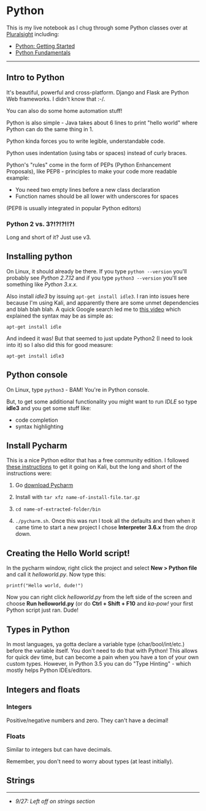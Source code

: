 # Python
This is my live notebook as I chug through some Python classes over at [Pluralsight](https://pluralsight.com) including:

* [Python: Getting Started](https://app.pluralsight.com/library/courses/python-getting-started)
* [Python Fundamentals](https://app.pluralsight.com/courses/python-fundamentals)

---

## Intro to Python
It's beautiful, powerful and cross-platform.  Django and Flask are Python Web frameworks.  I didn't know that :-/.  

You can also do some home automation stuff!

Python is also simple - Java takes about 6 lines to print "hello world" where Python can do the same thing in 1.

Python kinda forces you to write legible, understandable code. 

Python uses indentation (using tabs or spaces) instead of curly braces.

Python's "rules" come in the form of PEPs (Python Enhancement Proposals), like PEP8 - principles to make your code more readable example:

* You need two empty lines before a new class declaration
* Function names should be all lower with underscores for spaces

(PEP8 is usually integrated in popular Python editors)

### Python 2 vs. 3?!?!?!!?!
Long and short of it?  Just use v3.  

## Installing python
On Linux, it should already be there.  If you type `python --version` you'll probably see *Python 2.7.12* and if you type `python3 --version` you'll see something like *Python 3.x.x.*

Also install *idle3* by issuing `apt-get install idle3`.  I ran into issues here because I'm using Kali, and apparently there are some unmet dependencies and blah blah blah.  A quick Google search led me to [this video](https://www.youtube.com/watch?v=3HLbo-Jr1sE) which explained the syntax may be as simple as:

`apt-get install idle`

And indeed it was!  But that seemed to just update Python2 (I need to look into it) so I also did this for good measure:

`apt-get install idle3`

## Python console
On Linux, type `python3` - BAM!  You're in Python console.  

But, to get some additional functionality you might want to run *IDLE* so type **idle3** and you get some stuff like:

* code completion
* syntax highlighting

## Install Pycharm
This is a nice Python editor that has a free community edition.  I followed [these instructions](http://hbrowitt.com/guides/installing-pycharm-on-kali/) to get it going on Kali, but the long and short of the instructions were:

1. Go [download Pycharm](https://www.jetbrains.com/pycharm/download/download-thanks.html?platform=linux&code=PCC)

2. Install with `tar xfz name-of-install-file.tar.gz`

3. `cd name-of-extracted-folder/bin`

4. `./pycharm.sh`.  Once this was run I took all the defaults and then when it came time to start a new project I chose **Interpreter 3.6.x** from the drop down.

## Creating the Hello World script!
In the pycharm window, right click the project and select **New > Python file** and call it *helloworld.py*.  Now type this:

````
printf("Hello world, dude!")
````
Now you can right click *helloworld.py* from the left side of the screen and choose **Run helloworld.py** (or do **Ctrl + Shift + F10** and *ka-pow!* your first Python script just ran.  Dude!

## Types in Python
In most languages, ya gotta declare a variable type (char/bool/int/etc.) before the variable itself.  You don't need to do that with Python!  This allows for quick dev time, but can become a pain when you have a ton of your own custom types.  However, in Python 3.5 you can do "Type Hinting" - which mostly helps Python IDEs/editors.  

## Integers and floats

### Integers
Positive/negative numbers and zero.  They can't have a decimal!

### Floats
Similar to integers but can have decimals.

Remember, you don't need to worry about types (at least initially).  

## Strings

---

* *9/27: Left off on strings section*


